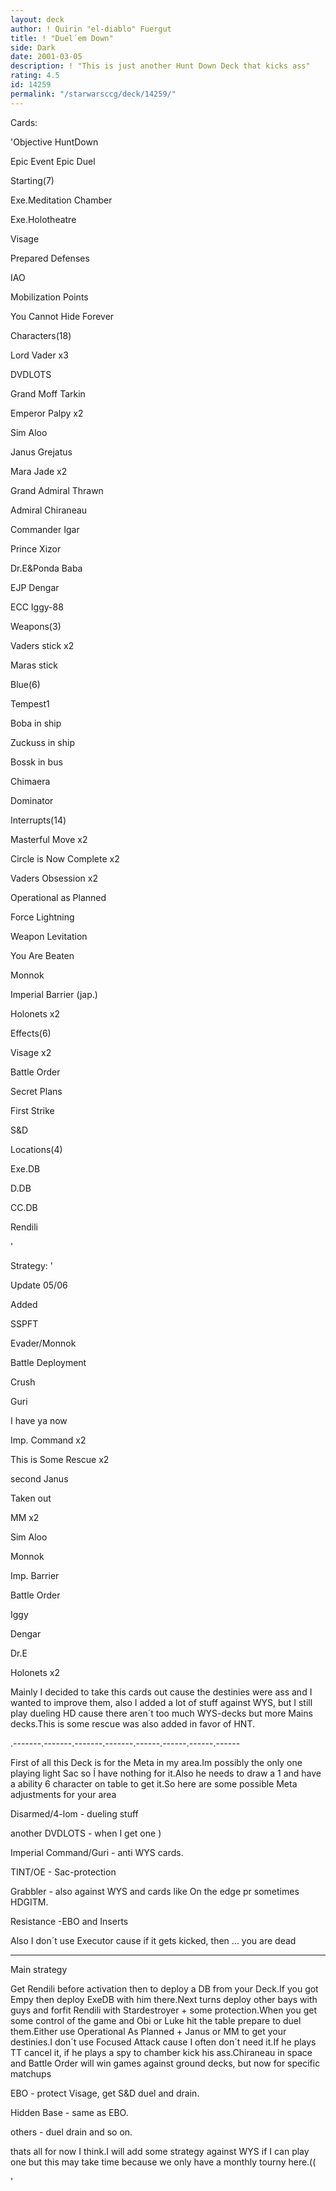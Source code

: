 ```yaml
---
layout: deck
author: ! Quirin "el-diablo" Fuergut
title: ! "Duel´em Down"
side: Dark
date: 2001-03-05
description: ! "This is just another Hunt Down Deck that kicks ass"
rating: 4.5
id: 14259
permalink: "/starwarsccg/deck/14259/"
---
```

Cards: 

'Objective HuntDown


Epic Event Epic Duel


Starting(7)

Exe.Meditation Chamber

Exe.Holotheatre

Visage

Prepared Defenses

IAO

Mobilization Points

You Cannot Hide Forever


Characters(18)

Lord Vader x3

DVDLOTS

Grand Moff Tarkin

Emperor Palpy x2

Sim Aloo

Janus Grejatus

Mara Jade x2

Grand Admiral Thrawn

Admiral Chiraneau

Commander Igar

Prince Xizor

Dr.E&Ponda Baba

EJP Dengar

ECC Iggy-88


Weapons(3)

Vaders stick x2

Maras stick


Blue(6)

Tempest1 

Boba in ship

Zuckuss in ship

Bossk in bus

Chimaera

Dominator


Interrupts(14)

Masterful Move x2

Circle is Now Complete x2

Vaders Obsession x2

Operational as Planned

Force Lightning

Weapon Levitation

You Are Beaten

Monnok

Imperial Barrier (jap.)

Holonets x2


Effects(6)

Visage x2

Battle Order

Secret Plans

First Strike

S&D


Locations(4)

Exe.DB

D.DB

CC.DB

Rendili


'

Strategy: '

Update 05/06

Added                 

SSPFT                  

Evader/Monnok          

Battle Deployment      

Crush                  

Guri                   

I have ya now          

Imp. Command x2        

This is Some Rescue x2 

second Janus


Taken out

MM x2

Sim Aloo

Monnok

Imp. Barrier

Battle Order 

Iggy

Dengar

Dr.E

Holonets x2


Mainly I decided to take this cards out cause the destinies were ass and I wanted to improve them, also I added a lot of stuff against WYS, but I still play dueling HD cause there aren´t too much WYS-decks but more Mains decks.This is some rescue was also added in favor of HNT.

.-------.-------.-------.-------.------.------.------.------

First of all this Deck is for the Meta in my area.Im possibly the only one playing light Sac so Í have nothing for it.Also he needs to draw a 1 and have a ability 6 character on table to get it.So here are some possible Meta adjustments for your area

Disarmed/4-lom - dueling stuff

another DVDLOTS - when I get one )

Imperial Command/Guri - anti WYS cards.

TINT/OE - Sac-protection

Grabbler - also against WYS and cards like On the edge pr sometimes HDGITM.

Resistance -EBO and Inserts


Also I don´t use Executor cause if it gets kicked, then ... you are dead

--------------------------------------------------

Main strategy

Get Rendili before activation then to deploy a DB from your Deck.If you got Empy then deploy ExeDB with him there.Next turns deploy other bays with guys and forfit Rendili with Stardestroyer + some protection.When you get some control of the game and Obi or Luke hit the table prepare to duel them.Either use Operational As Planned + Janus or MM to get your destinies.I don´t use Focused Attack cause I often don´t need it.If he plays TT cancel it, if he plays a spy to chamber kick his ass.Chiraneau in space and Battle Order will win games against ground decks, but now for specific matchups


EBO - protect Visage, get S&D duel and drain.


Hidden Base - same as EBO.


others - duel drain and so on.


thats all for now I think.I will add some strategy against WYS if I can play one but this may take time because we only have a monthly tourny here.((


'
